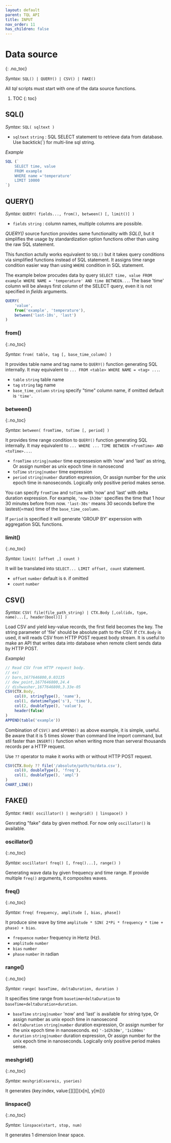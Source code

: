 ```yaml
---
layout: default
parent: TQL API
title: INPUT
nav_order: 11
has_children: false
---
```


# Data source
{: .no_toc}

*Syntax*: `SQL() | QUERY() | CSV() | FAKE()`

All *tql* scripts must start with one of the data source functions.


1. TOC
{: toc}

## SQL()

*Syntax*: `SQL( sqltext )`

- `sqltext` `string` : SQL SELECT statement to retrieve data from database. Use backtick(`) for multi-line sql string.

*Example*

```js
SQL (`
    SELECT time, value 
    FROM example 
    WHERE name ='temperature'
    LIMIT 10000
`)
```

## QUERY()

*Syntax*: `QUERY( fields..., from(), between() [, limit()] )`

- `fields` `string` : column names, multiple columns are possible.

*QUERY()* source function provides same functionality with *SQL()*, but it simplifies the usage by standardization option functions other than using the raw SQL statement.

This function actully works equivalent to `SQL()` but it takes query conditions via simplified functions instead of SQL statement.
It assigns time range condition easier way than using `WHERE` condition in SQL statement.

The example below procudes data by query `SELECT time, value FROM example WHERE NAME = 'temperature' AND time BETWEEN...`.
The base 'time' column will be always first column of the SELECT query, even it is not specified in *fields* arguments.

```js
QUERY(
    'value',
    from('example', 'temperature'),
    between('last-10s', 'last')
)
```

### from()
{:.no_toc}

*Syntax*: `from( table, tag [, base_time_column] )`

It provides table name and tag name to `QUERY()` function generating SQL internally. It may equivalent to `... FROM <table> WHERE NAME = <tag> ...`.

- `table` `string` table name
- `tag` `string` tag name
- `base_time_column` `string` specify "time" column name, if omitted default is `'time'`.

### between()
{:.no_toc}

*Syntax*: `between( fromTime, toTime [, period] )`

It provides time range condition to `QUERY()` function generating SQL internally.
It may equivalent to `... WHERE ... TIME BETWEEN <fromTime> AND <toTime>...`.

- `fromTime` `string|number` time expressesion with 'now' and 'last' as string, Or assign number as unix epoch time in nanosecond
- `toTime` `string|number` time expression
- `period` `string|number` duration expression, Or assign number for the unix epoch time in nanoseconds. Logically only positive period makes sense.

You can specify `fromTime` and `toTime` with 'now' and 'last' with delta duration expression. 
For example, `'now-1h30m'` specifies the time that 1 hour 30 minutes before from now.
`'last-30s'` means 30 seconds before the lastest(=max) time of the `base_time_coolumn`.

If `period` is specified it will generate 'GROUP BY' experssion with aggregation SQL functions.

### limit()
{:.no_toc}

*Syntax*: `limit( [offset ,] count )`

It will be translated into `SELECT... LIMIT offset, count` statement.

- `offset` `number` default is `0`. if omitted
- `count` `number`

<!--### DUMP() -->

## CSV()

*Syntax*: `CSV( file(file_path_string) | CTX.Body [,col(idx, type, name)...[, header(bool)]] )`

Load CSV and yield key-value records, the first field becomes the key.
The string parameter of 'file' should be absolute path to the CSV.
If `CTX.Body` is used, it will reads CSV from HTTP POST request body stream. It is useful to make an API that writes data into database when remote client sends data by HTTP POST.

*Example)*

```js
// Read CSV from HTTP request body.
// ex)
// barn,1677646800,0.03135
// dew_point,1677646800,24.4
// dishwasher,1677646800,3.33e-05
CSV(CTX.Body, 
    col(0, stringType(), 'name'),
    col(1, datetimeType('s'), 'time'),
    col(2, doubleType(), 'value'),
    header(false)
)
APPEND(table('example'))
```

Combination of `CSV()` and `APPEND()` as above example, it is simple, useful. Be aware that it is 5 times slower than command line import command, but stil faster than `INSERT()` function when writing more than serveral thousands records per a HTTP request.

Use `??` operator to make it works with or without HTTP POST request.

```js
CSV(CTX.Body ?? file('/absolute/path/to/data.csv'),
    col(0, doubleType(), 'freq'),
    col(1, doubleType(), 'ampl')
)
CHART_LINE()
```

## FAKE()

*Syntax*: `FAKE( oscillator() | meshgrid() | linspace() )`

Genrating "fake" data by given method. For now only `oscillator()` is available.

### oscillator()
{:.no_toc}

*Syntax*: `oscillator( freq() [, freq()...], range() )`

Generating wave data by given frequency and time range. If provide multiple `freq()` arguments, it composites waves.

### freq()
{:.no_toc}

*Syntax*: `freq( frequency, amplitude [, bias, phase])`

It produce sine wave by time `amplitude * SIN( 2*Pi * frequency * time + phase) + bias`.

- `frequence` `number` frequency in Hertz (Hz).
- `amplitude` `number`
- `bias` `number`
- `phase` `number` in radian

### range()
{:.no_toc}

*Syntax*: `range( baseTime, deltaDuration, duration )`

It specifies time range from `basetime+deltaDuration` to `baseTime+deltaDuration+duration`.

- `baseTime` `string|number` 'now' and 'last' is available for string type, Or assign number as unix epoch time in nanosecond
- `deltaDuration` `string|number` duration expression, Or assign number for the unix epoch time in nanoseconds. ex) `'-1d2h30m'`, `'1s100ms'`
- `duration` `string|number` duration expression, Or assign number for the unix epoch time in nanoseconds. Logically only positive period makes sense.

### meshgrid()
{:.no_toc}

*Syntax*: `meshgrid(xsereis, yseries)`

It generates {key:index, value:[][][]{x[n], y[m]}}

### linspace()
{:.no_toc}

*Syntax*: `linspace(start, stop, num)`

It generates 1 dimension linear space.
